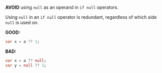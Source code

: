 
**AVOID** using `null` as an operand in `if null` operators.

Using `null` in an `if null` operator is redundant, regardless of which side
`null` is used on.

**GOOD:**
```dart
var x = a ?? 1;
```

**BAD:**
```dart
var x = a ?? null;
var y = null ?? 1;
```

